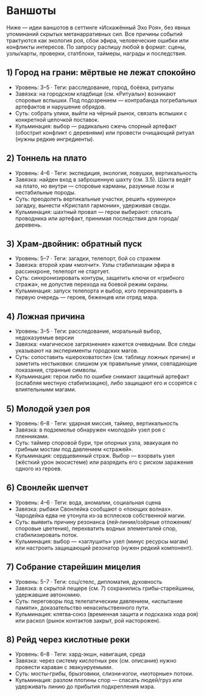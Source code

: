 # Ваншоты

Ниже — идеи ваншотов в сеттинге «Искажённый Эхо Роя», без явных упоминаний скрытых метанарративных сил. Все причины событий трактуются как экология роя, сбои эфира, человеческие ошибки или конфликты интересов. По запросу распишу любой в формат: сцены, узлы/карты, проверки, статблоки, таймеры, награды и последствия.

## 1) Город на грани: мёртвые не лежат спокойно
- Уровень: 3–5 · Теги: расследование, город, боёвка, ритуалы
- Завязка: на городском кладбище (см. «Ритуалы») возникают споровые вспышки. Под подозрением — контрабанда погребальных артефактов и нарушение обрядов.
- Суть: собрать улики, выйти на чёрный рынок, связать вспышки с конкретной цепочкой поставок.
- Кульминация: выбор — радикально сжечь спорный артефакт (обострит конфликт с деревнями) или провести очищающий ритуал (нужны редкие ингредиенты).

## 2) Тоннель на плато
- Уровень: 4–6 · Теги: экспедиция, экология, ловушки, вертикальность
- Завязка: найден вход в заброшенную шахту (см. 3.5). Шахта ведёт на плато, но внутри — споровые карманы, разумные лозы и нестабильные породы.
- Суть: преодолеть вертикальные участки, решить «руинную» загадку, вынести «Кристалл гармонии», удерживая своды.
- Кульминация: шахтный провал — герои выбирают: спасать проводника или артефакт, принимая последствия для города/деревень.

## 3) Храм‑двойник: обратный пуск
- Уровень: 5–7 · Теги: загадки, телепорт, бой со стражем
- Завязка: второй храм «молчит». Узлы стабилизации эфира в рассинхроне, телепорт не стартует.
- Суть: синхронизировать контуры, защитить ключи от «грибного стража», не допустив перехода на боевой режим охраны.
- Кульминация: запуск телепорта и выбор, кого перенаправить в первую очередь — героев, беженцев или отряд мэра.

## 4) Ложная причина
- Уровень: 3–5 · Теги: расследование, моральный выбор, недоказуемые версии
- Завязка: «магическое загрязнение» кажется очевидным. Все следы указывают на эксперименты городских магов.
- Суть: сопоставить «шероховатости» (см. таблицу ложных причин) и заметить нестыковки: слишком уж правильные улики, совпадающие показания, странные символы.
- Кульминация: герои либо по ошибке снимают защитный артефакт (ослабляя местную стабилизацию), либо защищают его и ссорятся с влиятельными магами.

## 5) Молодой узел роя
- Уровень: 6–8 · Теги: ударная миссия, таймер, вертикальность
- Завязка: в подземелье обнаружен «молодой» узел роя с пленниками.
- Суть: таймер споровой бури, три опорных узла, эвакуация по грибным мостам под давлением «стражей».
- Кульминация: сердцевинный страж. Выбор — взорвать узел (жёсткий урон экосистеме) или разрядить его с риском заражения одного из героев.

## 6) Свонлейк шепчет
- Уровень: 4–6 · Теги: вода, аномалии, социальная сцена
- Завязка: рыбаки Свонлейка сообщают о «поющих волнах». Чародейка едва не утонула из‑за всплесков собственной магии.
- Суть: выявить причину резонанса (лей‑линии/озёрные отложения/споровые цветения), перехватить водных элементалей спор, стабилизировать поток.
- Кульминация: выбор — «заглушить» узел (минус ресурсы магам) или настроить защищающий резонатор (нужен редкий компонент).

## 7) Собрание старейшин мицелия
- Уровень: 5–7 · Теги: соц/стелс, дипломатия, духовность
- Завязка: в скрытой пещере (см. 7) сохранились грибы‑старейшины, удержавшие автономию.
- Суть: переговоры под телепатическим давлением, «испытание памяти», доказательство ненасильственного пути.
- Кульминация: клятва‑союз (временная защита и подсказка хода роя) или раскол (рынок контактов закрыт, рой насторожен).

## 8) Рейд через кислотные реки
- Уровень: 6–8 · Теги: хард‑экшн, навигация, среда
- Завязка: через систему кислотных рек (см. описание) нужно провести караван с эвакуируемыми.
- Суть: мосты‑грибы, брызговики, слизни‑изгои, «моторные» потоки.
- Кульминация: разлом плотины спор — спасать людей/груз или удерживать линию до прибытия подкрепления мэра.

